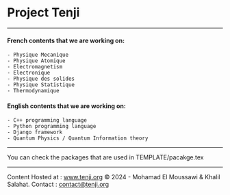 # Project Tenji
---
#### French contents that we are working on:
    - Physique Mecanique
    - Physique Atomique
    - Electromagnetism 
    - Electronique 
    - Physique des solides 
    - Physique Statistique 
    - Thermodynamique

#### English contents that we are working on:
    - C++ programming language
    - Python programming language 
    - Django framework
    - Quantum Physics / Quantum Information theory 
---
You can check the packages that are used in TEMPLATE/pacakge.tex

---
Content Hosted at : www.tenji.org
&copy; 2024 -  Mohamad El Moussawi & Khalil Salahat.
Contact : contact@tenji.org
